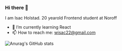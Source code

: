 ### Hi there 👋

I am Isac Holstad. 20 yearold Frontend student at Noroff

- 🔭 I’m currently learning React
- 📫 How to reach me: wisac22@gmail.com

![Anurag's GitHub stats](https://github-readme-stats.vercel.app/api?isacholstad=anuraghazra&show_icons=true&theme=radical)

